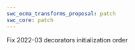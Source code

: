 ```yaml
---
swc_ecma_transforms_proposal: patch
swc_core: patch
---
```


Fix 2022-03 decorators initialization order
